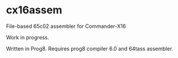 # cx16assem

File-based 65c02 assembler for Commander-X16

Work in progress.

Written in Prog8. Requires prog8 compiler 6.0 and 64tass assembler.

